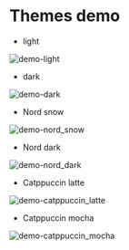 # Themes demo

- light
<img src="#" alt="demo-light">

- dark
<img src="#" alt="demo-dark">

- Nord snow
<img src="#" alt="demo-nord_snow">

- Nord dark
<img src="#" alt="demo-nord_dark">

- Catppuccin latte
<img src="#" alt="demo-catppuccin_latte">

- Catppuccin mocha
<img src="#" alt="demo-catppuccin_mocha">
